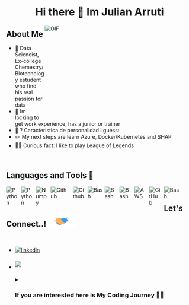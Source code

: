 ### 

<div align="center">
<h1 align="center">Hi there 👋 Im Julian Arruti </h1>
</div>

 <img align="right" alt="GIF" src="https://github.com/abhisheknaiidu/abhisheknaiidu/blob/master/code.gif?raw=true" width="400" height="256" />
 
<h2>About Me </h2> 

- 📗 Data Sciencist, Ex-college Chemestry/Biotecnology estudent who find his real passion for data
- 📲 Im locking to get work experience, has a junior or trainer
- 🎥 ? Caracteristica de personalidad i guess: 
- ✏️ My next steps are learn Azure, Docker/Kubernetes and SHAP
- 🧑‍🏫 Curious fact: I like to play League of Legends

<br>
<h2>Languages and Tools 🧰 </h2>         
<img align="left" alt="Python" width="30px" style="padding-right:10px;" src="https://cdn.jsdelivr.net/gh/devicons/devicon@latest/icons/r/r-original.svg" />
<img align="left" alt="Python" width="30px" style="padding-right:10px;" src="https://cdn.jsdelivr.net/gh/devicons/devicon@latest/icons/python/python-original-wordmark.svg" />
<img align="left" alt="Numpy" width="30px" style="padding-right:10px;" src="https://cdn.jsdelivr.net/gh/devicons/devicon@latest/icons/numpy/numpy-original.svg" />
<img align="left" alt="Github" width="50px" style="padding-right:10px;" src="https://geo-python.github.io/site/_images/pandas_logo.png">
<img align="left" alt="Github" width="30px" style="padding-right:10px;" src="https://cdn.jsdelivr.net/gh/devicons/devicon@latest/icons/tensorflow/tensorflow-original.svg" />
<img align="left" alt="Bash" width="45px" style="padding-right:1px;" src="https://cdn.jsdelivr.net/gh/devicons/devicon@latest/icons/scikitlearn/scikitlearn-original.svg" />
<img align="left" alt="Bash" width="30px" style="padding-right:10px;" src="https://cdn.jsdelivr.net/gh/devicons/devicon@latest/icons/mysql/mysql-original-wordmark.svg" />
<img align="left" alt="Bash" width="30px" style="padding-right:10px;" src="https://cdn.jsdelivr.net/gh/devicons/devicon@latest/icons/replit/replit-original.svg" />
<img align="left" alt="AWS" width="30px" style="padding-right:10px;" src="https://cdn.jsdelivr.net/gh/devicons/devicon@latest/icons/amazonwebservices/amazonwebservices-original-wordmark.svg" />
<img align="left" alt="GitHub" width="30px" style="padding-right:10px;"  src="https://cdn.jsdelivr.net/gh/devicons/devicon@latest/icons/jupyter/jupyter-original-wordmark.svg" />
<img align="left" alt="Bash" width="45px" style="padding-right:1px;" src="https://logowik.com/content/uploads/images/google-colaboratory6512.jpg" />
<br />

          
## <b> Let's Connect..!</b><img src="https://github.com/0xAbdulKhalid/0xAbdulKhalid/raw/main/assets/mdImages/handshake.gif" width ="80">
<br>
<div align='left'>

<ul>

<li>
<a href="https://www.linkedin.com/in/julian-arruti-03290a167/" target="_blank">
<img src="https://img.shields.io/badge/linkedin:  Julian Arruti-%2300acee.svg?color=405DE6&style=for-the-badge&logo=linkedin&logoColor=white" alt=linkedin style="margin-bottom: 5px;"/>
</a>
</li>

<br>

<li>
<a href="https://mail.google.com/mail/?view=cm&fs=1&to=julianarruti006%40ejemplo.com" target="_blank">
<img src="https://img.shields.io/badge/gmail:  JulianArruti006-%23EA4335.svg?style=for-the-badge&logo=gmail&logoColor=white" t=mail style="margin-bottom: 5px;" />
</a>
</li>

<br>

<details>
 <summary><h3>If you are interested here is My Coding Journey 👨‍💻</h3></summary>
   I started my coding journey as a naive computer science student with a passion to learn everything I could about this programming world - code, unix, linux, theory. And all the while, teaching myself iOS development with a dream to build my own app, but that soon got overshadowed by my desire to excel in Java. A desire that landed me a full-stack software engineering job upon graduation. However, I had another desire I had been pursuing throughout this time - YouTube content creation. I eventually ended up quitting my software engineering job to pursue YouTube full-time, and that has been my focus ever since. But there's something that's always bothered me about my journey - abandoning my dream of building my own app to pursue the safe route, a job. Now I've already taken the leap away from that safety net into this uncomfortable, unexplored world that it being a creator. And it worked out, but again, it became comfortable. It's easier to create a video than go out on a ledge and build my own product. I do have to eat, at the end of the day, but I think it's time. It's time to get uncomfortable again. I have a burning desire to get back on the horse, and fulfill that dream younger me had of building my own app, my own product. And in order to do that, I'll be implmementing a few measures to streamline my YouTube content to focus more time on fulfilling that dream - a dream that I'll be ready to tackle in 2023 due to the measure I'm putting in place now until the end of 2022. Don't wait up, because I'm coming.
